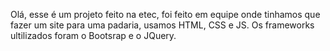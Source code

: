 Olá, esse é um projeto feito na etec, foi feito em equipe onde tinhamos que fazer um site para uma padaria, usamos HTML, CSS e JS. Os frameworks ultilizados foram o Bootsrap e o JQuery.
